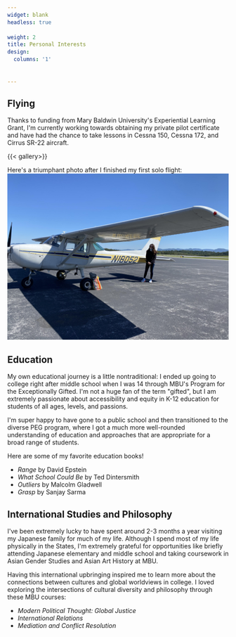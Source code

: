 ```yaml
---
widget: blank
headless: true

weight: 2
title: Personal Interests
design:
  columns: '1'
  

---
```


## Flying

Thanks to funding from Mary Baldwin University's Experiential Learning Grant, I'm currently working towards obtaining my private pilot certificate and have had the chance to take lessons in Cessna 150, Cessna 172, and Cirrus SR-22 aircraft. 

{{< gallery>}}

Here's a triumphant photo after I finished my first solo flight: ![flight](flight.png "First time flying alone!")

## Education

My own educational journey is a little nontraditional: I ended up going to college right after middle school when I was 14 through MBU's Program for the Exceptionally Gifted. I'm not a huge fan of the term "gifted", but I am extremely passionate about accessibility and equity in K-12 education for students of all ages, levels, and passions. 

I'm super happy to have gone to a public school and then transitioned to the diverse PEG program, where I got a much more well-rounded understanding of education and approaches that are appropriate for a broad range of students.

Here are some of my favorite education books!

- _Range_ by David Epstein
- _What School Could Be_ by Ted Dintersmith
- _Outliers_ by Malcolm Gladwell
- _Grasp_ by Sanjay Sarma

## International Studies and Philosophy

I've been extremely lucky to have spent around 2-3 months a year visiting my Japanese family for much of my life. Although I spend most of my life physically in the States, I'm extremely grateful for opportunities like briefly attending Japanese elementary and middle school and taking coursework in Asian Gender Studies and Asian Art History at MBU.

Having this international upbringing inspired me to learn more about the connections between cultures and global worldviews in college. I loved exploring the intersections of cultural diversity and philosophy through these MBU courses:
- _Modern Political Thought: Global Justice_
- _International Relations_
- _Mediation and Conflict Resolution_
